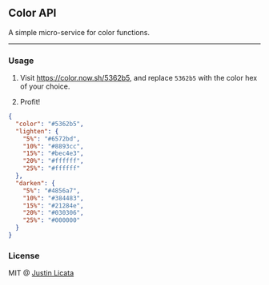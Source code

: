 ## Color API

A simple micro-service for color functions.

---

### Usage

1. Visit https://color.now.sh/5362b5, and replace `5362b5` with the color
hex of your choice.

2. Profit!

  ```json
  {
    "color": "#5362b5",
    "lighten": {
      "5%": "#6572bd",
      "10%": "#8893cc",
      "15%": "#bec4e3",
      "20%": "#ffffff",
      "25%": "#ffffff"
    },
    "darken": {
      "5%": "#4856a7",
      "10%": "#384483",
      "15%": "#21284e",
      "20%": "#030306",
      "25%": "#000000"
    }
  }
  ```

### License

MIT @ [Justin Licata](https://twitter.com/justinlicata)
